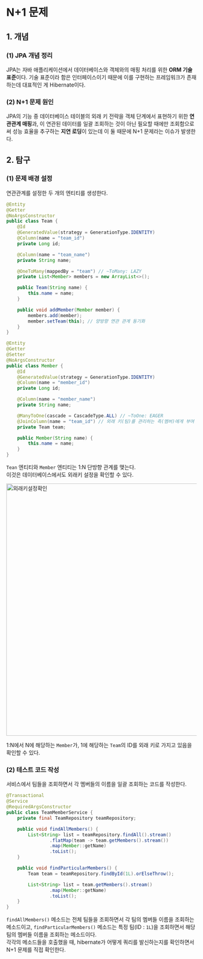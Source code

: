 # N+1 문제

## 1. 개념

### (1) JPA 개념 정리
JPA는 자바 애플리케이션에서 데이터베이스와 객체와의 매핑 처리를 위한 **ORM 기술 표준**이다. 기술 표준이라 함은 인터페이스이기 때문에 이를 구현하는 프레임워크가 존재하는데 대표적인 게 Hibernate이다.
### (2) N+1 문제 원인
JPA의 기능 중 데이터베이스 테이블의 외래 키 전략을 객체 단계에서 표현하기 위한 **연관관계 매핑**과, 이 연관된 데이터를 일괄 조회하는 것이 아닌 필요할 때에만 조회함으로써 성능 효율을 추구하는 **지연 로딩**이 있는데 이 둘 때문에 N+1 문제라는 이슈가 발생한다.

## 2. 탐구

### (1) 문제 배경 설정

연관관계를 설정한 두 개의 엔티티를 생성한다.

```java
@Entity
@Getter
@NoArgsConstructor
public class Team {
    @Id
    @GeneratedValue(strategy = GenerationType.IDENTITY)
    @Column(name = "team_id")
    private Long id;

    @Column(name = "team_name")
    private String name;

    @OneToMany(mappedBy = "team") // ~ToMany: LAZY
    private List<Member> members = new ArrayList<>();

    public Team(String name) {
        this.name = name;
    }

    public void addMember(Member member) {
        members.add(member);
        member.setTeam(this); // 양방향 연관 관계 동기화
    }
}
```
```java
@Entity
@Getter
@Setter
@NoArgsConstructor
public class Member {
    @Id
    @GeneratedValue(strategy = GenerationType.IDENTITY)
    @Column(name = "member_id")
    private Long id;

    @Column(name = "member_name")
    private String name;

    @ManyToOne(cascade = CascadeType.ALL) // ~ToOne: EAGER
    @JoinColumn(name = "team_id") // 외래 키(팀)를 관리하는 측(멤버)에게 부여
    private Team team;

    public Member(String name) {
        this.name = name;
    }
}
```
`Tean` 엔티티와 `Member` 엔티티는 1:N 단방향 관계를 맺는다.<br />
이것은 데이터베이스에서도 외래키 설정을 확인할 수 있다.

<img width="667" alt="외래키설정확인" src="https://github.com/user-attachments/assets/bc83a33f-e3c8-47c5-a5d7-b5cf458fa1fe">

1:N에서 N에 해당하는 `Member`가, 1에 해당하는 `Team`의 ID를 외래 키로 가지고 있음을 확인할 수 있다.

### (2) 테스트 코드 작성

서비스에서 팀들을 조회하면서 각 멤버들의 이름을 일괄 조회하는 코드를 작성한다.

```java
@Transactional
@Service
@RequiredArgsConstructor
public class TeamMemberService {
    private final TeamRepository teamRepository;

    public void findAllMembers() {
        List<String> list = teamRepository.findAll().stream()
                .flatMap(team -> team.getMembers().stream())
                .map(Member::getName)
                .toList();
    }

    public void findParticularMembers() {
        Team team = teamRepository.findById(1L).orElseThrow();

        List<String> list = team.getMembers().stream()
                .map(Member::getName)
                .toList();
    }
}
```

`findAllMembers()` 메소드는 전체 팀들을 조회하면서 각 팀의 멤버들 이름을 조회하는 메소드이고, `findParticularMembers()` 메소드는 특정 팀(ID : `1L`)을 조회하면서 해당 팀의 멤버들 이름을 조회하는 메소드이다.<br/>
각각의 메소드들을 호출했을 때, hibernate가 어떻게 쿼리를 발신하는지를 확인하면서 N+1 문제를 직접 확인한다.